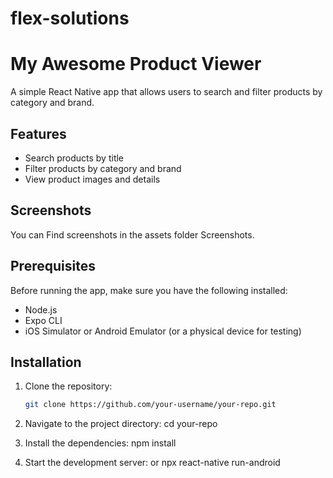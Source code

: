 # flex-solutions
# My Awesome Product Viewer

A simple React Native app that allows users to search and filter products by category and brand.

## Features

- Search products by title
- Filter products by category and brand
- View product images and details

## Screenshots

You can Find screenshots in the assets folder Screenshots.

## Prerequisites

Before running the app, make sure you have the following installed:

- Node.js
- Expo CLI
- iOS Simulator or Android Emulator (or a physical device for testing)

## Installation

1. Clone the repository:

   ```bash
   git clone https://github.com/your-username/your-repo.git
2. Navigate to the project directory:
   cd your-repo

3. Install the dependencies:
   npm install

4. Start the development server:
or  npx react-native run-android

